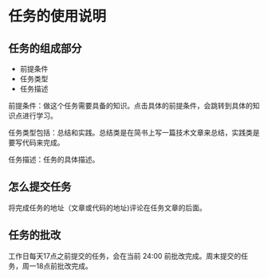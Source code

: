 # 任务的使用说明
## 任务的组成部分
* 前提条件
* 任务类型
* 任务描述

前提条件：做这个任务需要具备的知识。点击具体的前提条件，会跳转到具体的知识点进行学习。

任务类型包括：总结和实践。总结类是在简书上写一篇技术文章来总结，实践类是要写代码来完成。

任务描述：任务的具体描述。

## 怎么提交任务
将完成任务的地址（文章或代码的地址)评论在任务文章的后面。

## 任务的批改
工作日每天17点之前提交的任务，会在当前 24:00 前批改完成。周末提交的任务，周一18点前批改完成。
